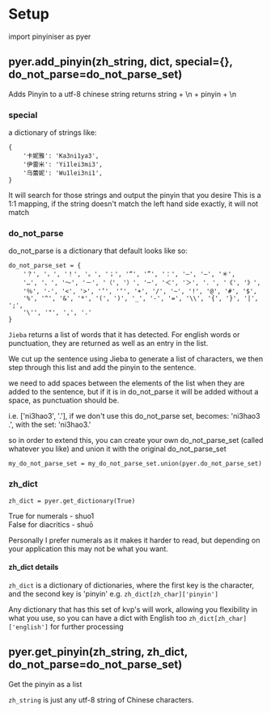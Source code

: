 # Setup

import pinyiniser as pyer

## pyer.add_pinyin(zh_string, dict, special={}, do_not_parse=do_not_parse_set)

Adds Pinyin to a utf-8 chinese string
returns string + \n + pinyin + \n

### special
a dictionary of strings like:

    {
        '卡妮雅': 'Ka3ni1ya3',
        '伊雷米': 'Yi1lei3mi3',
        '乌蕾妮': 'Wu1lei3ni1',
    }

It will search for those strings and output the pinyin that you desire
This is a 1:1 mapping, if the string doesn't match the left hand side exactly, it will not match

### do_not_parse
do_not_parse is a dictionary that default looks like so:


    do_not_parse_set = {
        '？', '，', '！', '。', '；', '“', '”', '：', '–', '—', '＊',
        '…', '、', '～', '－', '（', '）', '─', '＜', '＞', '．', '《', '》',
        '％', '·', '<', '>', '’', '‘', '+', '/', '~', '!', '@', '#', '$',
        '%', '^', '&', '*', '(', ')', '_', '-', '=', '\\', '{', '}', '|', ';',
        '\'', '"', ',', '.'
    }

`Jieba` returns a list of words that it has detected. For english words or punctuation, they are returned as well
as an entry in the list.

We cut up the sentence using Jieba to generate a list of characters, we then step through this list
and add the pinyin to the sentence.

we need to add spaces between the elements of the list when they are added to the sentence,
but if it is in do_not_parse it will be added without a space, as punctuation should be.

i.e. ['ni3hao3', '.'], if we don't use this do_not_parse set, becomes:
'ni3hao3 .', with the set: 'ni3hao3.'

so in order to extend this, you can create your own do_not_parse_set (called whatever you like) and union it
with the original do_not_parse_set

`my_do_not_parse_set = my_do_not_parse_set.union(pyer.do_not_parse_set)`

### zh_dict

`zh_dict = pyer.get_dictionary(True)`

True for numerals - shuo1<br/>
False for diacritics - shuō

Personally I prefer numerals as it makes it harder to read, but depending on your application this may not be
what you want.

#### zh_dict details
`zh_dict` is a dictionary of dictionaries, where the first key is the
character, and the second key is 'pinyin' e.g. `zh_dict[zh_char]['pinyin']`

Any dictionary that has this set of kvp's will work, allowing you flexibility in
what you use, so you can have a dict with English too
`zh_dict[zh_char]['english']`
for further processing

## pyer.get_pinyin(zh_string, zh_dict, do_not_parse=do_not_parse_set)

Get the pinyin as a list

`zh_string` is just any utf-8 string of Chinese characters.
